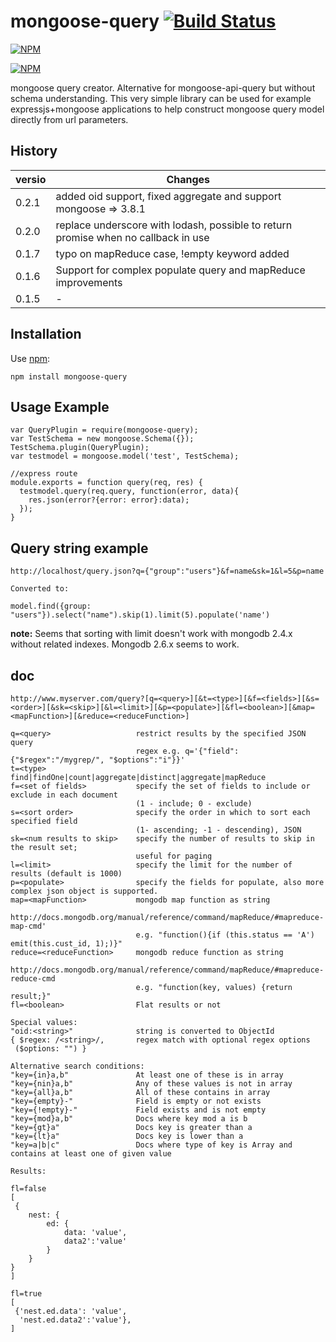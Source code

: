mongoose-query [![Build Status](https://travis-ci.org/jupe/mongoose-query.png?branch=master)](https://travis-ci.org/jupe/mongoose-query)
==============

[![NPM](https://nodei.co/npm/mongoose-query.png?downloads=true&downloadRank=true&stars=true)](https://nodei.co/npm/mongoose-query/)

[![NPM](https://nodei.co/npm-dl/mongoose-query.png)](https://nodei.co/npm/mongoose-query/)

mongoose query creator. Alternative for mongoose-api-query but without schema understanding.
This very simple library can be used for example expressjs+mongoose applications to help
construct mongoose query model directly from url parameters.

## History

|versio|Changes|
|------|-------|
|0.2.1|added oid support, fixed aggregate and support mongoose => 3.8.1
|0.2.0|replace underscore with lodash, possible to return promise when no callback in use|
|0.1.7|typo on mapReduce case, !empty keyword added|
|0.1.6|Support for complex populate query and mapReduce improvements|
|0.1.5|-|

## Installation

Use [npm](https://www.npmjs.org/package/mongoose-query):
```
npm install mongoose-query
```

## Usage Example

```
var QueryPlugin = require(mongoose-query);
var TestSchema = new mongoose.Schema({});
TestSchema.plugin(QueryPlugin);
var testmodel = mongoose.model('test', TestSchema);

//express route
module.exports = function query(req, res) {
  testmodel.query(req.query, function(error, data){
    res.json(error?{error: error}:data);
  });
}
```

## Query string example

```
http://localhost/query.json?q={"group":"users"}&f=name&sk=1&l=5&p=name

Converted to:

model.find({group: "users"}).select("name").skip(1).limit(5).populate('name')
```

**note:** Seems that sorting with limit doesn't work with mongodb 2.4.x without related indexes. Mongodb 2.6.x seems to work.


## doc

```
http://www.myserver.com/query?[q=<query>][&t=<type>][&f=<fields>][&s=<order>][&sk=<skip>][&l=<limit>][&p=<populate>][&fl=<boolean>][&map=<mapFunction>][&reduce=<reduceFunction>]

q=<query>                   restrict results by the specified JSON query
                            regex e.g. q='{"field":{"$regex":"/mygrep/", "$options":"i"}}'
t=<type>                    find|findOne|count|aggregate|distinct|aggregate|mapReduce
f=<set of fields>           specify the set of fields to include or exclude in each document
                            (1 - include; 0 - exclude)
s=<sort order>              specify the order in which to sort each specified field
                            (1- ascending; -1 - descending), JSON
sk=<num results to skip>    specify the number of results to skip in the result set;
                            useful for paging
l=<limit>                   specify the limit for the number of results (default is 1000)
p=<populate>                specify the fields for populate, also more complex json object is supported.
map=<mapFunction>           mongodb map function as string
                            http://docs.mongodb.org/manual/reference/command/mapReduce/#mapreduce-map-cmd'
                            e.g. "function(){if (this.status == 'A') emit(this.cust_id, 1);)}"
reduce=<reduceFunction>     mongodb reduce function as string
                            http://docs.mongodb.org/manual/reference/command/mapReduce/#mapreduce-reduce-cmd
                            e.g. "function(key, values) {return result;}"
fl=<boolean>                Flat results or not

Special values:
"oid:<string>"              string is converted to ObjectId
{ $regex: /<string>/,       regex match with optional regex options
 ($options: "") }        

Alternative search conditions:
"key={in}a,b"               At least one of these is in array
"key={nin}a,b"              Any of these values is not in array
"key={all}a,b"              All of these contains in array
"key={empty}-"              Field is empty or not exists
"key={!empty}-"             Field exists and is not empty
"key={mod}a,b"              Docs where key mod a is b
"key={gt}a"                 Docs key is greater than a
"key={lt}a"                 Docs key is lower than a
"key=a|b|c"                 Docs where type of key is Array and contains at least one of given value

Results:

fl=false
[
 {
 	nest: {
 		ed: {
 			data: 'value',
        	data2':'value'
    	}
  	}
}
]

fl=true
[
 {'nest.ed.data': 'value',
  'nest.ed.data2':'value'},
]
```
